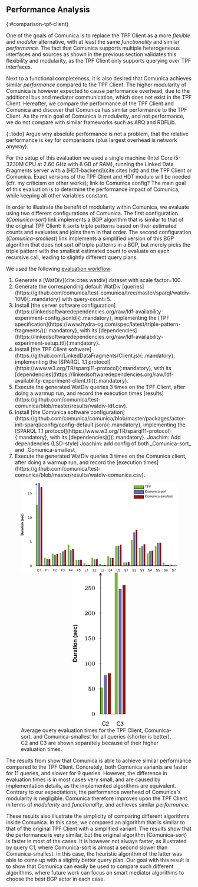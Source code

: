 ## Performance Analysis
{:#comparison-tpf-client}

One of the goals of Comunica is to replace the TPF Client as a more *flexible* and *modular* alternative,
with at least the same *functionality* and similar *performance*.
The fact that Comunica supports multiple heterogeneous interfaces and sources as shown in the previous section
validates this flexibility and modularity, as the TPF Client only supports querying over TPF interfaces.

Next to a functional completeness, it is also desired that Comunica achieves similar *performance* compared to the TPF Client.
The higher modularity of Comunica is however expected to cause performance overhead,
due to the additional bus and mediator communication, which does not exist in the TPF Client.
Hereafter, we compare the performance of the TPF Client and Comunica
and discover that Comunica has similar performance to the TPF Client.
As the main goal of Comunica is modularity, and not performance, we do not compare with similar frameworks such as ARQ and RDFLib.

{:.todo}
Argue why absolute performance is not a problem,
that the relative performance is key for comparisons
(plus largest overhead is network anyway).

For the setup of this evaluation we used a single machine (Intel Core i5-3230M CPU at 2.60 GHz with 8 GB of RAM),
running the Linked Data Fragments server with a [HDT-backend](cite:cites hdt) and the TPF Client or Comunica.
<span class="comment" data-author="RV">Exact versions of the TPF Client and HDT module will be needed (cfr. my criticism on other works); link to Comunica config?</span>
The main goal of this evaluation is to determine the performance impact of Comunica,
while keeping all other variables constant.

In order to illustrate the benefit of modularity within Comunica,
we evaluate using two different configurations of Comunica.
The first configuration (_Comunica-sort_) <span class="todo">link</span> implements a BGP algorithm that is similar to that of the original TPF Client:
it sorts triple patterns based on their estimated counts and evaluates and joins them in that order.
The second configuration (_Comunica-smallest_) <span class="todo">link</span> implements a simplified version of this BGP algorithm that does not sort _all_ triple patterns in a BGP,
but merely picks the triple pattern with the smallest estimated count to evaluate on each recursive call, leading to slightly different query plans.

We used the following <a about="#evaluation-workflow" content="Comunica evaluation workflow" href="#evaluation-workflow" property="rdfs:label" rel="cc:license" resource="https://creativecommons.org/licenses/by/4.0/">evaluation workflow</a>:

<ol id="evaluation-workflow" property="schema:hasPart" resource="#evaluation-workflow" typeof="opmw:WorkflowTemplate" markdown="1">
<li id="workflow-data" about="#workflow-data" typeof="opmw:WorkflowTemplateProcess" rel="opmw:isStepOfTemplate" resource="#evaluation-workflow" property="rdfs:label" markdown="1">
  Generate a [WatDiv](cite:cites watdiv) dataset with scale factor=100.
</li>
<li id="workflow-queries" about="#workflow-queries" typeof="opmw:WorkflowTemplateProcess" rel="opmw:isStepOfTemplate" resource="#evaluation-workflow" property="rdfs:label" markdown="1">
  Generate the corresponding default WatDiv [queries](https://github.com/comunica/test-comunica/tree/master/sparql/watdiv-10M){:.mandatory} with query-count=5.
</li>
<li id="workflow-tpf-server" about="#workflow-tpf-server" typeof="opmw:WorkflowTemplateProcess" rel="opmw:isStepOfTemplate" resource="#evaluation-workflow" property="rdfs:label" markdown="1">
  Install [the server software configuration](https://linkedsoftwaredependencies.org/raw/ldf-availability-experiment-config.jsonld){:.mandatory}, implementing the [TPF specification](https://www.hydra-cg.com/spec/latest/triple-pattern-fragments/){:.mandatory}, with its [dependencies](https://linkedsoftwaredependencies.org/raw/ldf-availability-experiment-setup.ttl){:mandatory}.
</li>
<li id="workflow-tpf-client" about="#workflow-tpf-client" typeof="opmw:WorkflowTemplateProcess" rel="opmw:isStepOfTemplate" resource="#evaluation-workflow" property="rdfs:label" markdown="1">
  Install [the TPF Client software](https://github.com/LinkedDataFragments/Client.js){:.mandatory}, implementing the [SPARQL 1.1 protocol](https://www.w3.org/TR/sparql11-protocol){:mandatory}, with its [dependencies](https://linkedsoftwaredependencies.org/raw/ldf-availability-experiment-client.ttl){:.mandatory}.
</li>
<li id="workflow-tpf-run" about="#workflow-tpf-run" typeof="opmw:WorkflowTemplateProcess" rel="opmw:isStepOfTemplate" resource="#evaluation-workflow" property="rdfs:label" markdown="1">
  Execute the generated WatDiv queries 3 times on the TPF Client, after doing a warmup run, and record the execution times [results](https://github.com/comunica/test-comunica/blob/master/results/watdiv-ldf.csv).
</li>
<li id="workflow-comunica" about="#workflow-comunica" typeof="opmw:WorkflowTemplateProcess" rel="opmw:isStepOfTemplate" resource="#evaluation-workflow" property="rdfs:label" markdown="1">
  Install [the Comunica software configuration](https://github.com/comunica/comunica/blob/master/packages/actor-init-sparql/config/config-default.json){:.mandatory}, implementing the [SPARQL 1.1 protocol](https://www.w3.org/TR/sparql11-protocol){:mandatory}, with its [dependencies](){:.mandatory}.
  <span class="comment" data-author="RT">Joachim: Add dependencies (LSD-style)</span>
  <span class="comment" data-author="RV">Joachim: add config of both _Comunica-sort_ and _Comunica-smallest_</span>
</li>
<li id="workflow-comunica-run" about="#workflow-comunica-run" typeof="opmw:WorkflowTemplateProcess" rel="opmw:isStepOfTemplate" resource="#evaluation-workflow" property="rdfs:label" markdown="1">
  Execute the generated WatDiv queries 3 times on the Comunica client, after doing a warmup run, and record the [execution times](https://github.com/comunica/test-comunica/blob/master/results/watdiv-comunica.csv).
</li>
</ol>

<figure id="performance-average">
<center>
<img src="img/avg.svg" alt="[performance-average]" class="plot">
<img src="img/avg_c23.svg" alt="[performance-average]" class="plot">
</center>
<figcaption markdown="block">
Average query evaluation times for the TPF Client, Comunica-sort, and Comunica-smallest for all queries (shorter is better).
C2 and C3 are shown separately because of their higher evaluation times.
</figcaption>
</figure>

The results from [](#performance-average) show that Comunica is able to achieve similar performance compared to the TPF Client.
Concretely, both Comunica variants are faster for 11 queries, and slower for 9 queries.
However, the difference in evaluation times is in most cases very small,
and are caused by implementation details, as the implemented algorithms are equivalent.
Contrary to our expectations, the performance overhead of Comunica's modularity is negligible.
Comunica therefore improves upon the TPF Client in terms of *modularity* and *functionality*, and achieves similar *performance*.

These results also illustrate the simplicity of comparing different algorithms inside Comunica.
In this case, we compared an algorithm that is similar to that of the original TPF Client with a simplified variant.
The results show that the performance is very similar, but the original algorithm (Comunica-sort) is faster in most of the cases.
It is however not always faster, as illustrated by query C1, where Comunica-sort is almost a second slower than Comunica-smallest.
In this case, the heuristic algorithm of the latter was able to come up with a slightly better query plan.
Our goal with this result is to show that Comunica can easily be used to compare such different algorithms,
where future work can focus on smart mediator algorithms to choose the best BGP actor in each case.
